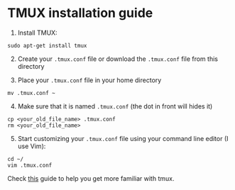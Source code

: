 # TMUX installation guide

1. Install TMUX: 

`sudo apt-get install tmux`

2. Create your `.tmux.conf` file or download the `.tmux.conf` file from this directory

3. Place your `.tmux.conf` file in your home directory

`mv .tmux.conf ~`

4. Make sure that it is named `.tmux.conf` (the dot in front will hides it)

```
cp <your_old_file_name> .tmux.conf
rm <your_old_file_name>
```

5. Start customizing your `.tmux.conf` file using your command line editor (I use Vim):

```
cd ~/
vim .tmux.conf
```

Check [this](http://www.hamvocke.com/blog/a-quick-and-easy-guide-to-tmux/) guide to help you get more familiar with tmux.
